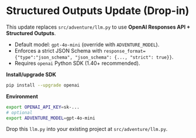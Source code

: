 
# Structured Outputs Update (Drop-in)

This update replaces `src/adventure/llm.py` to use **OpenAI Responses API + Structured Outputs**.
- Default model: `gpt-4o-mini` (override with `ADVENTURE_MODEL`).
- Enforces a strict JSON Schema with `response_format={"type":"json_schema", "json_schema": {..., "strict": true}}`.
- Requires `openai` Python SDK (1.40+ recommended).

**Install/upgrade SDK**

```bash
pip install --upgrade openai
```

**Environment**

```bash
export OPENAI_API_KEY=sk-...
# optional
export ADVENTURE_MODEL=gpt-4o-mini
```

Drop this `llm.py` into your existing project at `src/adventure/llm.py`.
